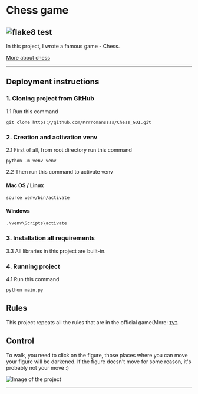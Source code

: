 # Chess game


## ![flake8 test](https://github.com/Prrromanssss/Chess_GUI/actions/workflows/python-package.yml/badge.svg)


In this project, I wrote a famous game - Chess.

[More about chess](https://en.wikipedia.org/wiki/Chess)
***


## Deployment instructions


### 1. Cloning project from GitHub

1.1 Run this command
```commandline
git clone https://github.com/Prrromanssss/Chess_GUI.git
```

### 2. Creation and activation venv

2.1 First of all, from root directory run this command
```commandline
python -m venv venv
```
2.2 Then run this command to activate venv
#### Mac OS / Linux
```commandline
source venv/bin/activate
```
#### Windows
```commandline
.\venv\Scripts\activate
```

### 3. Installation all requirements

3.3 All libraries in this project are built-in.


### 4. Running project

4.1 Run this command
```commandline
python main.py
```


## Rules
This project repeats all the rules that are in the official game(More: [тут](https://en.wikipedia.org/wiki/Chess).

## Сontrol
To walk, you need to click on the figure, those places where you can move your figure will be darkened. If the figure doesn't move for some reason, it's probably not your move :)



![Image of the project](https://github.com/Prrromanssss/Chess_GUI/raw/main/media/image_of_the_project.png)
***
